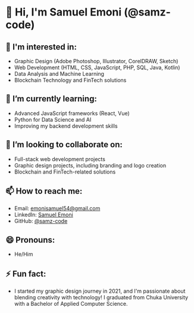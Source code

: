 # 👋 Hi, I'm Samuel Emoni (@samz-code)

## 👀 I'm interested in:
- Graphic Design (Adobe Photoshop, Illustrator, CorelDRAW, Sketch)
- Web Development (HTML, CSS, JavaScript, PHP, SQL, Java, Kotlin)
- Data Analysis and Machine Learning
- Blockchain Technology and FinTech solutions

## 🌱 I’m currently learning:
- Advanced JavaScript frameworks (React, Vue)
- Python for Data Science and AI
- Improving my backend development skills

## 💞️ I’m looking to collaborate on:
- Full-stack web development projects
- Graphic design projects, including branding and logo creation
- Blockchain and FinTech-related solutions

## 📫 How to reach me:
- Email: [emonisamuel54@gmail.com](mailto:emonisamuel54@gmail.com)
- LinkedIn: [Samuel Emoni](https://www.linkedin.com/in/samuel-emoni) <!-- You can update this link to your actual LinkedIn profile -->
- GitHub: [@samz-code](https://github.com/samz-code)

## 😄 Pronouns:
- He/Him

## ⚡ Fun fact:
- I started my graphic design journey in 2021, and I'm passionate about blending creativity with technology! I graduated from Chuka University with a Bachelor of Applied Computer Science.

